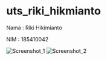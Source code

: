 # uts_riki_hikmianto

Nama : Riki Hikimianto

NIM : 185410042

![Screenshot_1](https://user-images.githubusercontent.com/45007881/114038324-f90adb80-98ab-11eb-8bb4-946b41f0035c.png)
![Screenshot_2](https://user-images.githubusercontent.com/45007881/114038350-ff00bc80-98ab-11eb-8bbc-fd3f65221ab2.png)
